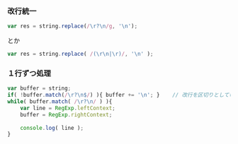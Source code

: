 ### 改行統一
```javascript
var res = string.replace(/\r?\n/g, '\n');
```
とか
```javascript
var res = string.replace( /(\r\n|\r)/, '\n' );
```

### １行ずつ処理
```javascript
var buffer = string;
if( !buffer.match(/\r?\n$/) ){ buffer += '\n'; }	// 改行を区切りとしているため、無かったら追加
while( buffer.match( /\r?\n/ ) ){
	var line = RegExp.leftContext;
	buffer = RegExp.rightContext;
	
	console.log( line );
}
```
